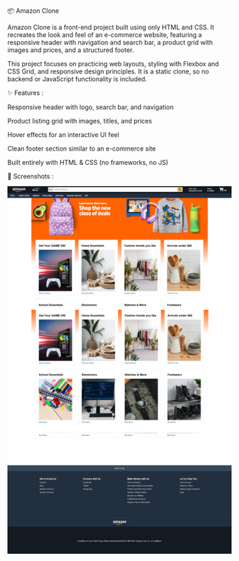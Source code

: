 
📦 Amazon Clone 

Amazon Clone is a front-end project built using only HTML and CSS.
It recreates the look and feel of an e-commerce website, featuring a responsive header with navigation and search bar, a product grid with images and prices, and a structured footer.

This project focuses on practicing web layouts, styling with Flexbox and CSS Grid, and responsive design principles. It is a static clone, so no backend or JavaScript functionality is included.

✨ Features :

Responsive header with logo, search bar, and navigation

Product listing grid with images, titles, and prices

Hover effects for an interactive UI feel

Clean footer section similar to an e-commerce site

Built entirely with HTML & CSS (no frameworks, no JS)

📸 Screenshots : 

![Alt text](output1.png)
![Alt text](output2.png)
![Alt text](output3.png)


